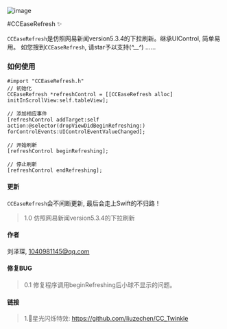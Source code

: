 ![image](https://github.com/liuzechen/CCEaseRefresh/raw/master/CCEaseRefresh.gif)

#CCEaseRefresh :sparkles:

`CCEaseRefresh`是仿照网易新闻version5.3.4的下拉刷新。继承UIControl, 简单易用。
如您搜到`CCEaseRefresh`, 请star予以支持(*^__^*) ……

### 如何使用
```
#import "CCEaseRefresh.h"
// 初始化
CCEaseRefresh *refreshControl = [[CCEaseRefresh alloc] initInScrollView:self.tableView];

// 添加相应事件
[refreshControl addTarget:self action:@selector(dropViewDidBeginRefreshing:) forControlEvents:UIControlEventValueChanged];

// 开始刷新
[refreshControl beginRefreshing];

// 停止刷新
[refreshControl endRefreshing];

```	
#### 更新
`CCEaseRefresh`会不间断更新, 最后会走上Swift的不归路！
> 1.0 仿照网易新闻version5.3.4的下拉刷新

#### 作者 
刘泽琛, 1040981145@qq.com

#### 修复BUG
> 0.1 修复程序调用beginRefreshing后小球不显示的问题。

#### 链接
> 1.🌟星光闪烁特效: https://github.com/liuzechen/CC_Twinkle
